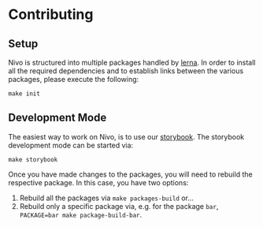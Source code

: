# Contributing

## Setup
Nivo is structured into multiple packages handled by [lerna](https://lernajs.io/). In order to install all the
required dependencies and to establish links between the various packages, please execute the following:

```
make init
```

## Development Mode
The easiest way to work on Nivo, is to use our [storybook](https://storybook.js.org/). The storybook development mode
can be started via:

```
make storybook
```

Once you have made changes to the packages, you will need to rebuild the respective package. In this case, you have two
options:

 1. Rebuild all the packages via `make packages-build` or…
 2. Rebuild only a specific package via, e.g. for the package `bar`, `PACKAGE=bar make package-build-bar`.
